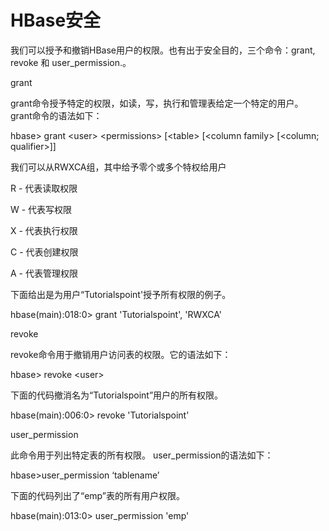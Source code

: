 # HBase安全



我们可以授予和撤销HBase用户的权限。也有出于安全目的，三个命令：grant, revoke 和 user\_permission.。



grant



grant命令授予特定的权限，如读，写，执行和管理表给定一个特定的用户。 grant命令的语法如下：



hbase&gt; grant &lt;user&gt; &lt;permissions&gt; \[&lt;table&gt; \[&lt;column family&gt; \[&lt;column; qualifier&gt;\]\]

我们可以从RWXCA组，其中给予零个或多个特权给用户



R - 代表读取权限

W - 代表写权限

X - 代表执行权限

C - 代表创建权限

A - 代表管理权限

下面给出是为用户“Tutorialspoint'授予所有权限的例子。



hbase\(main\):018:0&gt; grant 'Tutorialspoint', 'RWXCA'

revoke



revoke命令用于撤销用户访问表的权限。它的语法如下：



hbase&gt; revoke &lt;user&gt;

下面的代码撤消名为“Tutorialspoint”用户的所有权限。



hbase\(main\):006:0&gt; revoke 'Tutorialspoint'

user\_permission



此命令用于列出特定表的所有权限。 user\_permission的语法如下：





 

hbase&gt;user\_permission ‘tablename’

下面的代码列出了“emp”表的所有用户权限。



hbase\(main\):013:0&gt; user\_permission 'emp'




